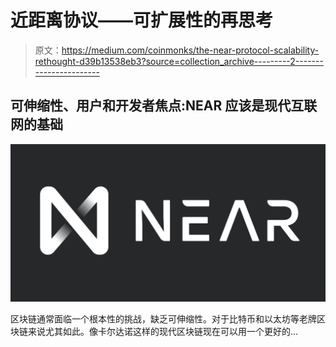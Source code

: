 # 近距离协议——可扩展性的再思考

> 原文：<https://medium.com/coinmonks/the-near-protocol-scalability-rethought-d39b13538eb3?source=collection_archive---------2----------------------->

## 可伸缩性、用户和开发者焦点:NEAR 应该是现代互联网的基础

![](img/bfc6a6f3528ee415aa7c14eff860ef84.png)

区块链通常面临一个根本性的挑战，缺乏可伸缩性。对于比特币和以太坊等老牌区块链来说尤其如此。像卡尔达诺这样的现代区块链现在可以用一个更好的…